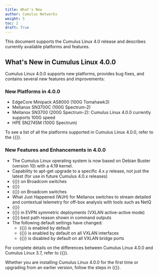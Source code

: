 ```yaml
---
title: What's New
author: Cumulus Networks
weight: 5
toc: 2
draft: True
---
```

This document supports the Cumulus Linux 4.0 release and describes currently available platforms and features.

## What's New in Cumulus Linux 4.0.0

Cumulus Linux 4.0.0 supports new platforms, provides bug fixes, and contains several new features and improvements:

### New Platforms in 4.0.0

- EdgeCore Minipack AS8000 (100G Tomahawk3)
- Mellanox SN3700C (100G Spectrum-2)
- Mellanox SN3700 (200G Spectrum-2): Cumulus Linux 4.0.0 currently supports 100G speed
- HPE SN2745M (100G Spectrum)

To see a list of all the platforms supported in Cumulus Linux 4.0.0, refer to the {{<exlink url="https://cumulusnetworks.com/products/hardware-compatibility-list/" text="Hardware Compatibility List (HCL)">}}.

### New Features and Enhancements in 4.0.0

- The Cumulus Linux operating system is now based on Debian Buster (version 10) with a 4.19 kernel.
- Capability to apt-get upgrade to a specific 4.x.y release, not just the latest (for use in future Cumulus 4.0.x releases)
- {{<link url="EVPN-BUM-Traffic-with-PIM-SM" text="EVPN BUM traffic handling using PIM-SM">}} on Broadcom switches
- {{<link url="Protocol-Independent-Multicast-PIM#pim-active-active-with-mlag" text="PIM active-active with MLAG">}}
- {{<link url="Port-Security" text="Port security">}} on Broadcom switches
- What Just Happened (WJH) for Mellanox switches to stream detailed and contextual telemetry for off-box analysis with tools such as NetQ
- {{<link url="Back-up-and-Restore" text="New backup and restore utility">}}
- {{<link url="Inter-subnet-Routing#advertise-primary-ip-address" text="Advertise Primary IP Address for type-5 routes">}} in EVPN symmetric deployments (VXLAN active-active mode)
- {{<link url="Border-Gateway-Protocol-BGP" text="BGP">}} best path reason shown in command outputs
- The following default settings have changed:
    - {{<link url="Management-VRF" text="Management VRF">}} is enabled by default
    - {{<link url="Basic-Configuration" text="ARP/ND suppression">}} is enabled by default on all VXLAN interfaces
    - {{<link url="Basic-Configuration" text="MAC learning">}} is disabled by default on all VXLAN bridge ports

For complete details on the differences between Cumulus Linux 4.0.0 and Cumulus Linux 3.7, refer to {{<exlink url="https://support.cumulusnetworks.com/hc/en-us/articles/360038231814" text="this article">}}.

Whether you are installing Cumulus Linux 4.0.0 for the first time or upgrading from an earlier version, follow the steps in {{<link url="Upgrading-Cumulus-Linux">}}.
